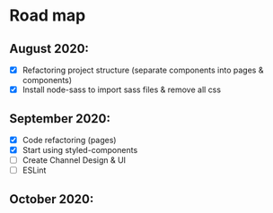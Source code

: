 # Road map
## August 2020:
- [x] Refactoring project structure (separate components into pages & components)
- [x] Install node-sass to import sass files & remove all css 
## September 2020:
- [x] Code refactoring (pages)
- [x] Start using styled-components
- [ ] Create Channel Design & UI
- [ ] ESLint
## October 2020:
